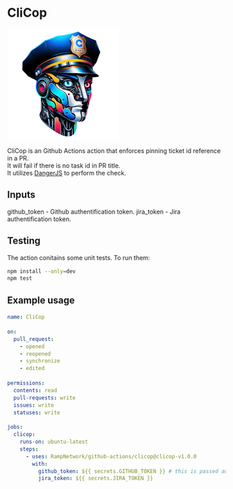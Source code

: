 # CliCop
![CliCop logo](clicop.png)


CliCop is an Github Actions action that enforces pinning ticket id reference in a PR.\
It will fail if there is no task id in PR title.\
It utilizes [DangerJS](https://danger.systems/js/) to perform the check.

## Inputs
github_token - Github authentification token.
jira_token - Jira authentification token.

## Testing
The action conitains some unit tests. To run them:
```bash
npm install --only=dev
npm test
```

## Example usage
```yaml
name: CliCop

on:
  pull_request:
    - opened
    - reopened
    - synchronize
    - edited

permissions:
  contents: read
  pull-requests: write
  issues: write
  statuses: write

jobs:
  clicop:
    runs-on: ubuntu-latest
    steps:
      - uses: RampNetwork/github-actions/clicop@clicop-v1.0.0
        with:
          github_token: ${{ secrets.GITHUB_TOKEN }} # this is passed automatically https://docs.github.com/en/actions/security-guides/automatic-token-authentication
          jira_token: ${{ secrets.JIRA_TOKEN }}
```
